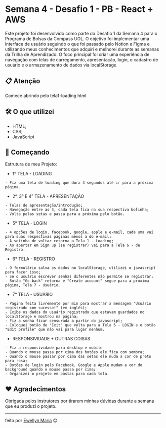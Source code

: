 # Semana 4 - Desafio 1 - PB - React + AWS
Este projeto foi desenvolvido como parte do Desafio 1 da Semana 4 para o Programa de Bolsas da Compass UOL. O objetivo foi implementar uma interface de usuário seguindo o que foi passado pelo Notion e Figma e utilizando meus conhecimentos que adquiri e melhorei durante as semanas da Trilha de Aprendizado. O foco principal foi criar uma experiência de navegação com telas de carregamento, apresentação, login, o cadastro de usuário e o armazenamento de dados via localStorage.

## 📋 Atenção

Comece abrindo pelo tela1-loading.html

## 🛠️ O que utilizei

* HTML; 
* CSS; 
* JavaScript

## 🚀 Começando

Estrutura de meu Projeto:

* 1° TELA - LOADING
```
- Fiz uma tela de loading que dura 4 segundos até ir para a próxima página.
```

* 2°, 3° E 4° TELA - APRESENTAÇÃO
```
- Telas de apresentação/introdução;
- Navegação entre as 3, cada tela fica na sua respectiva bolinha; 
- Volta pelas setas e passa para a próxima pelo botão.
```

* 5° TELA - LOGIN
```
- 4 opções de login, facebook, google, apple e e-mail, cada uma vai para suas respectivas páginas menos a do e-mail;
- A setinha de voltar retorna a Tela 1 - Loading;
- Ao apertar em Sign up (se registrar) vai para a Tela 6 - de Registro.
```

* 6° TELA - REGISTRO
```
- O formulário salva os dados no localStorage, utilizei o javascript para fazer isso;
- Se o usuário escrever senhas diferentes não permite se registrar;
- Botão "Go back" retorna e "Create account" segue para a próxima página, Tela 7 - Usuário.
```

* 7° TELA - USUÁRIO
```
- Página feita livremente por mim para mostrar a mensagem "Usuário registrado com sucesso!" (em inglês);
- Exibe os dados do usuário registrado que estavam guardados no localStorage e mostrou na página;
- Fiz a senha ficar censurada a partir do javascript;
- Coloquei botão de "Exit" que volta para a Tela 5 - LOGIN e o botão "Edit profile" que não vai para lugar nenhum.
```

* RESPONSIVIDADE + OUTRAS COISAS
```
- Fiz a responsividade para desktop e mobile
- Quando o mouse passa por cima dos botões ele fica com sombra;
- Quando o mouse passar por cima das setas ele muda a cor de preto para rosa;
- Botões de login pelo Facebook, Google e Apple mudam a cor do background quando o mouse passa por cima;
- Organizei o projeto em pastas para cada tela.
```

## ❤️ Agradecimentos

Obrigada pelos instrutores por tirarem minhas dúvidas durante a semana que eu produzi o projeto.

---
feito por [Ewellyn Maria](https://github.com/ewemf) 😊
